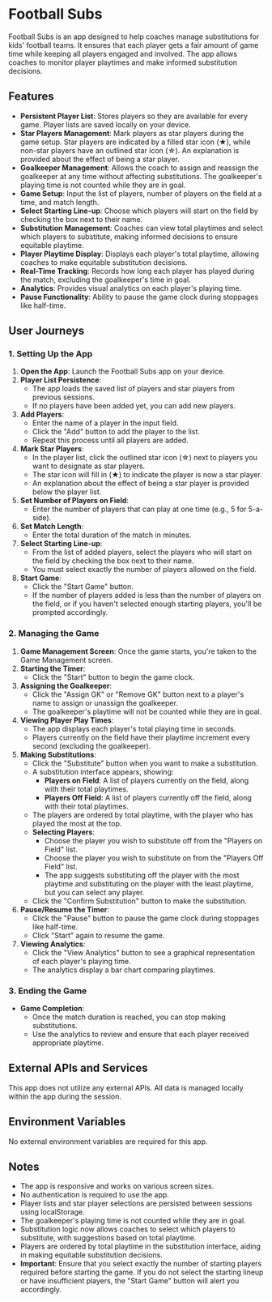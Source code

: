 # Football Subs

Football Subs is an app designed to help coaches manage substitutions for kids' football teams. It ensures that each player gets a fair amount of game time while keeping all players engaged and involved. The app allows coaches to monitor player playtimes and make informed substitution decisions.

## Features

- **Persistent Player List**: Stores players so they are available for every game. Player lists are saved locally on your device.
- **Star Players Management**: Mark players as star players during the game setup. Star players are indicated by a filled star icon (★), while non-star players have an outlined star icon (☆). An explanation is provided about the effect of being a star player.
- **Goalkeeper Management**: Allows the coach to assign and reassign the goalkeeper at any time without affecting substitutions. The goalkeeper's playing time is not counted while they are in goal.
- **Game Setup**: Input the list of players, number of players on the field at a time, and match length.
- **Select Starting Line-up**: Choose which players will start on the field by checking the box next to their name.
- **Substitution Management**: Coaches can view total playtimes and select which players to substitute, making informed decisions to ensure equitable playtime.
- **Player Playtime Display**: Displays each player's total playtime, allowing coaches to make equitable substitution decisions.
- **Real-Time Tracking**: Records how long each player has played during the match, excluding the goalkeeper's time in goal.
- **Analytics**: Provides visual analytics on each player's playing time.
- **Pause Functionality**: Ability to pause the game clock during stoppages like half-time.

## User Journeys

### 1. Setting Up the App

1. **Open the App**: Launch the Football Subs app on your device.
2. **Player List Persistence**:
   - The app loads the saved list of players and star players from previous sessions.
   - If no players have been added yet, you can add new players.
3. **Add Players**:
   - Enter the name of a player in the input field.
   - Click the "Add" button to add the player to the list.
   - Repeat this process until all players are added.
4. **Mark Star Players**:
   - In the player list, click the outlined star icon (☆) next to players you want to designate as star players.
   - The star icon will fill in (★) to indicate the player is now a star player.
   - An explanation about the effect of being a star player is provided below the player list.
5. **Set Number of Players on Field**:
   - Enter the number of players that can play at one time (e.g., 5 for 5-a-side).
6. **Set Match Length**:
   - Enter the total duration of the match in minutes.
7. **Select Starting Line-up**:
   - From the list of added players, select the players who will start on the field by checking the box next to their name.
   - You must select exactly the number of players allowed on the field.
8. **Start Game**:
   - Click the "Start Game" button.
   - If the number of players added is less than the number of players on the field, or if you haven't selected enough starting players, you'll be prompted accordingly.

### 2. Managing the Game

1. **Game Management Screen**: Once the game starts, you're taken to the Game Management screen.
2. **Starting the Timer**:
   - Click the "Start" button to begin the game clock.
3. **Assigning the Goalkeeper**:
   - Click the "Assign GK" or "Remove GK" button next to a player's name to assign or unassign the goalkeeper.
   - The goalkeeper's playtime will not be counted while they are in goal.
4. **Viewing Player Play Times**:
   - The app displays each player's total playing time in seconds.
   - Players currently on the field have their playtime increment every second (excluding the goalkeeper).
5. **Making Substitutions**:
   - Click the "Substitute" button when you want to make a substitution.
   - A substitution interface appears, showing:
     - **Players on Field**: A list of players currently on the field, along with their total playtimes.
     - **Players Off Field**: A list of players currently off the field, along with their total playtimes.
   - The players are ordered by total playtime, with the player who has played the most at the top.
   - **Selecting Players**:
     - Choose the player you wish to substitute off from the "Players on Field" list.
     - Choose the player you wish to substitute on from the "Players Off Field" list.
     - The app suggests substituting off the player with the most playtime and substituting on the player with the least playtime, but you can select any player.
   - Click the "Confirm Substitution" button to make the substitution.
6. **Pause/Resume the Timer**:
   - Click the "Pause" button to pause the game clock during stoppages like half-time.
   - Click "Start" again to resume the game.
7. **Viewing Analytics**:
   - Click the "View Analytics" button to see a graphical representation of each player's playing time.
   - The analytics display a bar chart comparing playtimes.

### 3. Ending the Game

- **Game Completion**:
  - Once the match duration is reached, you can stop making substitutions.
  - Use the analytics to review and ensure that each player received appropriate playtime.

## External APIs and Services

This app does not utilize any external APIs. All data is managed locally within the app during the session.

## Environment Variables

No external environment variables are required for this app.

## Notes

- The app is responsive and works on various screen sizes.
- No authentication is required to use the app.
- Player lists and star player selections are persisted between sessions using localStorage.
- The goalkeeper's playing time is not counted while they are in goal.
- Substitution logic now allows coaches to select which players to substitute, with suggestions based on total playtime.
- Players are ordered by total playtime in the substitution interface, aiding in making equitable substitution decisions.
- **Important**: Ensure that you select exactly the number of starting players required before starting the game. If you do not select the starting lineup or have insufficient players, the "Start Game" button will alert you accordingly.
